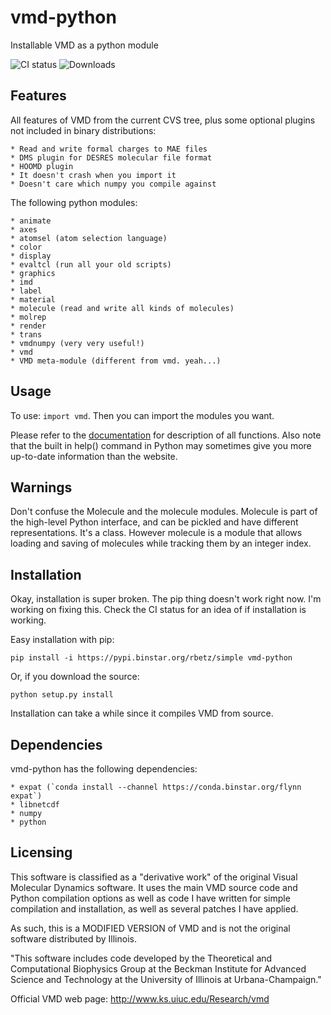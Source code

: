 # vmd-python
Installable VMD as a python module

![CI status](https://travis-ci.org/Eigenstate/vmd-python.svg?branch=master)
![Downloads](https://img.shields.io/github/downloads/atom/atom/total.svg)

## Features
All features of VMD from the current CVS tree, plus some 
optional plugins not included in binary distributions:

    * Read and write formal charges to MAE files
    * DMS plugin for DESRES molecular file format
    * HOOMD plugin
    * It doesn't crash when you import it
    * Doesn't care which numpy you compile against

The following python modules:

    * animate
    * axes
    * atomsel (atom selection language)
    * color
    * display
    * evaltcl (run all your old scripts)
    * graphics
    * imd
    * label
    * material
    * molecule (read and write all kinds of molecules)
    * molrep
    * render
    * trans
    * vmdnumpy (very very useful!)
    * vmd
    * VMD meta-module (different from vmd. yeah...)

## Usage
To use: `import vmd`.
Then you can import the modules you want.

Please refer to the [documentation](http://www.ks.uiuc.edu/Research/vmd/current/ug/node160.html)
for description of all functions. Also note that the built in help() command in Python
may sometimes give you more up-to-date information than the website.

## Warnings
Don't confuse the Molecule and the molecule modules. Molecule is part of the high-level
Python interface, and can be pickled and have different representations. It's a class. However
molecule is a module that allows loading and saving of molecules while tracking them by an
integer index.

## Installation
Okay, installation is super broken.
The pip thing doesn't work right now. I'm working on fixing this.
Check the CI status for an idea of if installation is working.

Easy installation with pip:

    pip install -i https://pypi.binstar.org/rbetz/simple vmd-python

Or, if you download the source:

    python setup.py install

Installation can take a while since it compiles VMD from source.

## Dependencies
vmd-python has the following dependencies:

    * expat (`conda install --channel https://conda.binstar.org/flynn expat`)
    * libnetcdf
    * numpy
    * python

## Licensing

This software is classified as a "derivative work" of the original
Visual Molecular Dynamics software. It uses the main VMD source code
and Python compilation options as well as code I have written for simple
compilation and installation, as well as several patches I have applied.

As such, this is a MODIFIED VERSION of VMD and is not the original
software distributed by Illinois.

"This software includes code developed by the Theoretical and Computational
Biophysics Group at the Beckman Institute for Advanced Science and
Technology at the University of Illinois at Urbana-Champaign."

Official VMD web page: http://www.ks.uiuc.edu/Research/vmd

